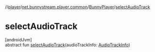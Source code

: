//[player](../../../index.md)/[net.bunnystream.player.common](../index.md)/[BunnyPlayer](index.md)/[selectAudioTrack](select-audio-track.md)

# selectAudioTrack

[androidJvm]\
abstract fun [selectAudioTrack](select-audio-track.md)(audioTrackInfo: [AudioTrackInfo](../../net.bunnystream.player.model/-audio-track-info/index.md))
